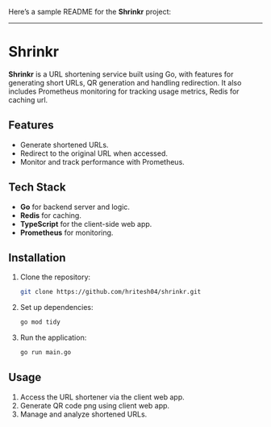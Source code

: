Here’s a sample README for the **Shrinkr** project:

---

# Shrinkr

**Shrinkr** is a URL shortening service built using Go, with features for generating short URLs, QR generation and handling redirection. It also includes Prometheus monitoring for tracking usage metrics, Redis for caching url.

## Features
- Generate shortened URLs.
- Redirect to the original URL when accessed.
- Monitor and track performance with Prometheus.

## Tech Stack
- **Go** for backend server and logic.
- **Redis** for caching.
- **TypeScript** for the client-side web app.
- **Prometheus** for monitoring.

## Installation
1. Clone the repository:
   ```bash
   git clone https://github.com/hritesh04/shrinkr.git
   ```
2. Set up dependencies:
   ```bash
   go mod tidy
   ```
3. Run the application:
   ```bash
   go run main.go
   ```

## Usage
1. Access the URL shortener via the client web app.
2. Generate QR code png using client web app.
2. Manage and analyze shortened URLs.